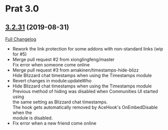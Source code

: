 # Prat 3.0

## [3.2.31](https://github.com/sylvanaar/prat-3-0/tree/3.2.31) (2019-08-31)
[Full Changelog](https://github.com/sylvanaar/prat-3-0/compare/3.2.30...3.2.31)

- Rework the link protection for some addons with non-standard links (wip for #5)  
- Merge pull request #2 from xionglingfeng/master  
    Fix error when someone come online  
- Merge pull request #3 from amakinen/timestamps-hide-blizz  
    Hide Blizzard chat timestamps when using the Timestamps module  
- Revert changes in module:updateWho  
- Hide Blizzard chat timestamps when using the Timestamps module  
    Previous method of hiding was disabled when Communities UI started using  
    the same setting as Blizzard chat timestamps.  
    The hook gets automatically removed by AceHook's OnEmbedDisable when the  
    module is disabled.  
- Fix error when a new friend come online  
